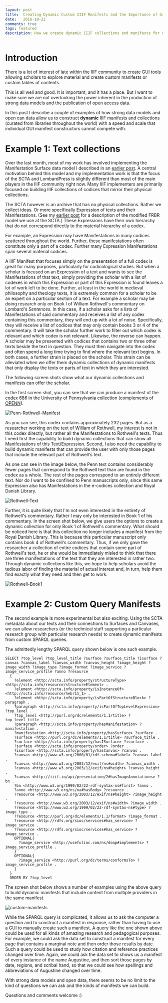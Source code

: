 ```yaml
---
layout: post
title:  Creating Dynamic Custom IIIF Manifests and the Importance of Great Data
date:   2016-10-22
comments: true
tags: featured
description: How we create dynamic IIIF collections and manifests for distributed content that correspond to author and texts within the SCTA catalogue.
---
```


# Introduction

There is a lot of interest of late within the IIIF community to create GUI tools allowing scholars to explore material and create custom manifests or custom tables of contents.

This is all well and good. It is important, and it has a place. But I want to make sure we are not overlooking the power inherent in the production of strong data models and the publication of open access data.

In this post I describe a couple of examples of how strong data models and open can data allow us to construct **dynamic** IIIF manifests and collections (curated from libraries throughout the world) with a speed and scale that individual GUI manifest constructors cannot compete with.

# Example 1: Text collections

Over the last month, most of my work has involved implementing the Manifestation Surface data model I described in an [earlier post](/2016/08/09/surfaces-canvases-and-zones/). A central motivation behind this model and my implementation work is that the focus of the SCTA and LombardPress is slightly different than most of the main players in the IIIF community right now. Many IIIF implementers are primarily focused on building IIIF collections of codices that mirror their physical collections.

The SCTA however is an archive that has no physical collections. Rather we collect ideas. Or more specifically Expression of texts and their Manifestations. (See my [earlier post](/2016/06/12/DTS-modeling-proposal/) for a description of the modified FRBR model we use at the SCTA.) These Expressions have their own hierarchy that do not correspond directly to the material hierarchy of a codex.

For example, an Expression may have Manifestations in many codices scattered throughout the world. Further, these manifestations often constitute only a part of a codex. Further many Expression Manifestations span several material codices.

A IIIF Manifest that focuses simply on the presentation of a full codex is great for many purposes, particularly for codicological studies. But when a scholar is focused on an Expression of a text and wants to see the Manifestations of that text, simply providing the scholar with a list of codexes in which this Expression or part of this Expression is found leaves a lot of work left to be done. Further, at least in the world in medieval philosophy and theology texts, it is extremely common for a scholar to be an expert on a particular section of a text. For example a scholar may be doing research only on Book I of William Rothwell's commentary on Lombard's *Sentences*. In this case, if a scholar asks for a lists of Manifestations of said commentary and receives a list of any codex containing this commentary, they will end up with a lot of noise. Specifically, they will receive a list of codices that may only contain books 3 or 4 of the commentary. It will take the scholar further work to filter out which codex is relevant and which codex is not relevant. Likewise, the reverse can happen. A scholar may be presented with codices that contains two or three other texts beside the text in question. They must then navigate into the codex and often spend a long time trying to find where the relevant text begins. In both cases, a further strain is placed on the scholar. This strain can be alleviated when we offer them dynamic collections of dynamic manifests that only display the texts or parts of text in which they are interested.

The following screen shots show what our dynamic collections and manifests can offer the scholar.  

In the first screen shot, you can see that we can produce a manifest of the codex 686 in the University of Pennsylvania collection (complements of [OPENN](http://openn.library.upenn.edu/)).

![Penn-Rothwell-Manifest](/assets/images/2016-10-22-dynamic-manifests/Penn-Rothwell-Manifest.png)

As you can see, this codex contains approximately 232 pages. But as a researcher working on the text of William of Rothwell, my interest is not in this codex directly, but rather all the Manifestations to Rothwell's texts. Thus I need first the capability to build dynamic collections that can show all Manifestations of this Text/Expression. Second, I also need the capability to build dynamic manifests that can provide the user with only those pages that include the relevant part of Rothwell's text.

As one can see in the image below, the Penn text contains considerably fewer pages that correspond to the Rothwell text than are found in the codex as a whole. The rest of the pages correspond to an entirely different text. Nor do I want to be confined to Penn manuscripts only, since this same Expression also has Manifestations in the e-codices collection and Royal Danish Library.

![Rothwell-Text](/assets/images/2016-10-22-dynamic-manifests/RothwellText.png)

Further, it is quite likely that I'm not even interested in the entirety of Rothwell's commentary. Rather I may only be interested in Book 1 of his commentary. In the screen shot below, we give users the options to create a dynamic collection for only Book 1 of Rothwell's commentary. What should be noticed here is that this collection no longer includes a manifest from the Royal Danish Library. This is because this particular manuscript only contains book 4 of Rothwell's commentary. Thus, if we only gave the researcher a collection of entire codices that contain some part of Rothwell's text, he or she would be immediately misled to think that there are three manifestations of the text that they are interested in rather two. Through dynamic collections like this, we hope to help scholars avoid the tedious labor of finding the material of actual interest and, in turn, help them find exactly what they need and then get to work.

![Rothwell-Book1](/assets/images/2016-10-22-dynamic-manifests/Rothwell-Book1.png)

# Example 2: Custom Query Manifests

The second example is more experimental but also exciting. Using the SCTA metadata about our texts and their connections to Surfaces and Canvases, we can allow researchers (or the technical staff supporting a particular research group with particular research needs) to create dynamic manifests from custom SPARQL queries.

The admittedly lengthy SPARQL query shown below is one such example.

```
SELECT ?top_level ?top_level_title ?surface ?surface_title ?isurface ?canvas ?canvas_label ?canvas_width ?canvas_height ?image_height ?image_width ?image_type ?image_format ?image_service ?image_service_profile ?anno ?resource
  {
    ?element <http://scta.info/property/structureType> <http://scta.info/resource/structureElement> .
  	?element <http://scta.info/property/isInstanceOf> <http://scta.info/resource/hebr11_1> .
  	?element <http://scta.info/property/isPartOfStructureBlock> ?paragraph .
    ?paragraph <http://scta.info/property/isPartOfTopLevelExpression> ?top_level .
    ?top_level <http://purl.org/dc/elements/1.1/title> ?top_level_title .
  	?paragraph <http://scta.info/property/hasManifestation> ?manifestation .
    ?manifestation <http://scta.info/property/hasSurface> ?surface .
    ?surface <http://purl.org/dc/elements/1.1/title> ?surface_title .
    ?surface <http://scta.info/property/hasISurface> ?isurface .
    ?surface <http://scta.info/property/order> ?order .
    ?isurface <http://scta.info/property/hasCanvas> ?canvas .
    ?canvas <http://www.w3.org/2000/01/rdf-schema#label> ?canvas_label .
    ?canvas <http://www.w3.org/2003/12/exif/ns#width> ?canvas_width .
    ?canvas <http://www.w3.org/2003/12/exif/ns#height> ?canvas_height .
    ?canvas <http://iiif.io/api/presentation/2#hasImageAnnotations> ?bn .
    ?bn <http://www.w3.org/1999/02/22-rdf-syntax-ns#first> ?anno .
    ?anno <http://www.w3.org/ns/oa#hasBody> ?resource .
    ?resource <http://www.w3.org/2003/12/exif/ns#height> ?image_height .
    ?resource <http://www.w3.org/2003/12/exif/ns#width> ?image_width .
    ?resource <http://www.w3.org/1999/02/22-rdf-syntax-ns#type> ?image_type .
    ?resource <http://purl.org/dc/elements/1.1/format> ?image_format .
    ?resource <http://rdfs.org/sioc/services#has_service> ?image_service .
    ?resource <http://rdfs.org/sioc/services#has_service> ?image_service .
    OPTIONAL{
      ?image_service <http://usefulinc.com/ns/doap#implements> ?image_service_profile .
    }
    OPTIONAL{
      ?image_service <http://purl.org/dc/terms/conformsTo> ?image_service_profile .
    }
  }
  ORDER BY ?top_level

```

The screen shot below shows a number of examples using the above query to build dynamic manifests that include content from multiple providers in the same manifest.

![custom-manifests](/assets/images/2016-10-22-dynamic-manifests/custom-manifests.png)

While the SPARQL query is complicated, it allows us to ask the computer a question and to construct a manifest in response, rather than having to use a GUI to manually create such a manifest. A query like the one shown above could be used for all kinds of amazing research and pedagogical purposes. For example, we could ask the data set to construct a manifest for every page that contains a marginal note and then order those results by date. Such a query could be used to study how citation and reference practices changed over time. Again, we could ask the data set to shows us a manifest of every instance of the name Augustine, and then sort those pages by date, regions, and scribal hand, so that we could see how spellings and abbreviations of Augustine changed over time.

With strong data models and open data, there seems to be no limit to the kind of questions we can ask and the kinds of manifests we can build.

Questions and comments welcome :)
